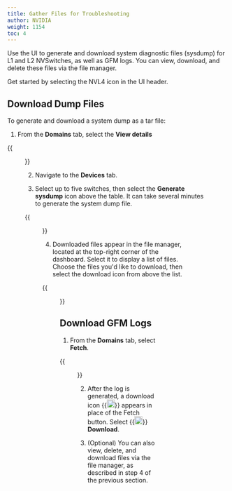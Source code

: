 ```yaml
---
title: Gather Files for Troubleshooting
author: NVIDIA
weight: 1154
toc: 4
---
```


Use the UI to generate and download system diagnostic files (sysdump) for L1 and L2 NVSwitches, as well as GFM logs. You can view, download, and delete these files via the file manager.

Get started by selecting the NVL4 icon in the UI header.

## Download Dump Files

To generate and download a system dump as a tar file:

1. From the **Domains** tab, select the **View details**

{{<figure src="/images/netq/file-manager-domains-460.png" alt="" width="1150">}}

2. Navigate to the **Devices** tab.

3. Select up to five switches, then select the **Generate sysdump** icon above the table. It can take several minutes to generate the system dump file.

{{<figure src="/images/netq/generate-sysdump-460.png" alt="" width="1150">}}

4. Downloaded files appear in the file manager, located at the top-right corner of the dashboard. Select it to display a list of files. Choose the files you'd like to download, then select the download icon from above the list.

{{<figure src="/images/netq/file-manager-download-460.png" alt="" width="650">}}

## Download GFM Logs

1. From the **Domains** tab, select **Fetch**.

{{<figure src="/images/netq/fetch-gfm-log-460.png" alt="" width="1000">}}

2. After the log is generated, a download icon {{<img src="https://icons.cumulusnetworks.com/05-Internet-Networks-Servers/08-Upload-Download/download-bottom.svg" alt="download" height="18" width="18">}} appears in place of the Fetch button. Select {{<img src="https://icons.cumulusnetworks.com/05-Internet-Networks-Servers/08-Upload-Download/download-bottom.svg" alt="download" height="18" width="18">}} **Download**.

3. (Optional) You can also view, delete, and download files via the file manager, as described in step 4 of the previous section.